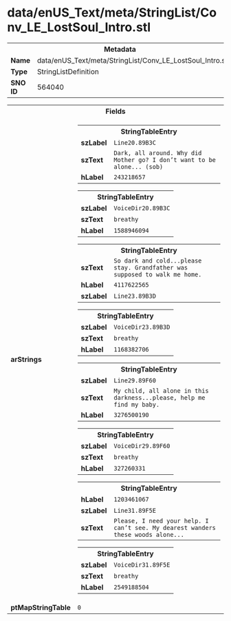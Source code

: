 <h1>data/enUS_Text/meta/StringList/Conv_LE_LostSoul_Intro.stl</h1><table><tr><th colspan="100%">Metadata</th></tr><tr><td><b>Name</b></td><td>data/enUS_Text/meta/StringList/Conv_LE_LostSoul_Intro.stl</td></tr><tr><td><b>Type</b></td><td>StringListDefinition</td></tr><tr><td><b>SNO ID</b></td><td>564040</td></tr></table>

<table><tr><th colspan="100%">Fields</th></tr><tr><td><b>arStrings</b></td><td><table><tr><th colspan="100%">StringTableEntry</th></tr><tr><td><b>szLabel</b></td><td><code>Line20.89B3C</code></td></tr><tr><td><b>szText</b></td><td><code>Dark, all around. Why did Mother go? I don’t want to be alone... (sob)</code></td></tr><tr><td><b>hLabel</b></td><td><code>243218657</code></td></tr></table>


<table><tr><th colspan="100%">StringTableEntry</th></tr><tr><td><b>szLabel</b></td><td><code>VoiceDir20.89B3C</code></td></tr><tr><td><b>szText</b></td><td><code>breathy</code></td></tr><tr><td><b>hLabel</b></td><td><code>1588946094</code></td></tr></table>


<table><tr><th colspan="100%">StringTableEntry</th></tr><tr><td><b>szText</b></td><td><code>So dark and cold...please stay. Grandfather was supposed to walk me home.</code></td></tr><tr><td><b>hLabel</b></td><td><code>4117622565</code></td></tr><tr><td><b>szLabel</b></td><td><code>Line23.89B3D</code></td></tr></table>


<table><tr><th colspan="100%">StringTableEntry</th></tr><tr><td><b>szLabel</b></td><td><code>VoiceDir23.89B3D</code></td></tr><tr><td><b>szText</b></td><td><code>breathy</code></td></tr><tr><td><b>hLabel</b></td><td><code>1168382706</code></td></tr></table>


<table><tr><th colspan="100%">StringTableEntry</th></tr><tr><td><b>szLabel</b></td><td><code>Line29.89F60</code></td></tr><tr><td><b>szText</b></td><td><code>My child, all alone in this darkness...please, help me find my baby.</code></td></tr><tr><td><b>hLabel</b></td><td><code>3276500190</code></td></tr></table>


<table><tr><th colspan="100%">StringTableEntry</th></tr><tr><td><b>szLabel</b></td><td><code>VoiceDir29.89F60</code></td></tr><tr><td><b>szText</b></td><td><code>breathy</code></td></tr><tr><td><b>hLabel</b></td><td><code>327260331</code></td></tr></table>


<table><tr><th colspan="100%">StringTableEntry</th></tr><tr><td><b>hLabel</b></td><td><code>1203461067</code></td></tr><tr><td><b>szLabel</b></td><td><code>Line31.89F5E</code></td></tr><tr><td><b>szText</b></td><td><code>Please, I need your help. I can’t see. My dearest wanders these woods alone...</code></td></tr></table>


<table><tr><th colspan="100%">StringTableEntry</th></tr><tr><td><b>szLabel</b></td><td><code>VoiceDir31.89F5E</code></td></tr><tr><td><b>szText</b></td><td><code>breathy</code></td></tr><tr><td><b>hLabel</b></td><td><code>2549188504</code></td></tr></table>


</td></tr><tr><td><b>ptMapStringTable</b></td><td><code>0</code></td></tr></table>

